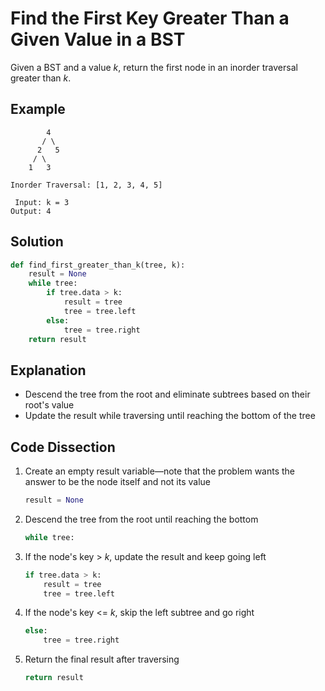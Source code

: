 # Find the First Key Greater Than a Given Value in a BST
Given a BST and a value _k_, return the first node in an inorder traversal greater than _k_.

## Example
```
        4
       / \
      2   5
     / \
    1   3

Inorder Traversal: [1, 2, 3, 4, 5]

 Input: k = 3
Output: 4
```

## Solution
```python
def find_first_greater_than_k(tree, k):
    result = None
    while tree:
        if tree.data > k:
            result = tree
            tree = tree.left
        else:
            tree = tree.right
    return result
```

## Explanation
* Descend the tree from the root and eliminate subtrees based on their root's value
* Update the result while traversing until reaching the bottom of the tree

## Code Dissection
1. Create an empty result variable&mdash;note that the problem wants the answer to be the node itself and not its value
    ```python
    result = None
    ```
2. Descend the tree from the root until reaching the bottom
    ```python
    while tree:
    ```
3. If the node's key > _k_, update the result and keep going left
    ```python
    if tree.data > k:
        result = tree
        tree = tree.left
    ```
4. If the node's key <= _k_, skip the left subtree and go right
    ```python
    else:
        tree = tree.right
    ```
5. Return the final result after traversing
    ```python
    return result
    ```